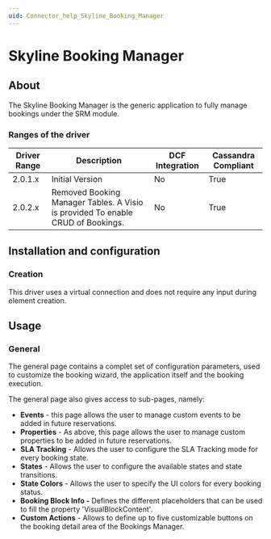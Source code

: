 ```yaml
---
uid: Connector_help_Skyline_Booking_Manager
---
```


# Skyline Booking Manager

## About

The Skyline Booking Manager is the generic application to fully manage bookings under the SRM module.

### Ranges of the driver

| **Driver Range** | **Description**                                                                 | **DCF Integration** | **Cassandra Compliant** |
|------------------|---------------------------------------------------------------------------------|---------------------|-------------------------|
| 2.0.1.x          | Initial Version                                                                 | No                  | True                    |
| 2.0.2.x          | Removed Booking Manager Tables. A Visio is provided To enable CRUD of Bookings. | No                  | True                    |

## Installation and configuration

### Creation

This driver uses a virtual connection and does not require any input during element creation.

## Usage

### General

The general page contains a complet set of configuration parameters, used to customize the booking wizard, the application itself and the booking execution.

The general page also gives access to sub-pages, namely:

- **Events** - this page allows the user to manage custom events to be added in future reservations.
- **Properties** - As above, this page allows the user to manage custom properties to be added in future reservations.
- **SLA Tracking** - Allows the user to configure the SLA Tracking mode for every booking state.
- **States** - Allows the user to configure the available states and state transitions.
- **State Colors** - Allows the user to specify the UI colors for every booking status.
- **Booking Block Info -** Defines the different placeholders that can be used to fill the property 'VisualBlockContent'.
- **Custom Actions** - Allows to define up to five customizable buttons on the booking detail area of the Bookings Manager.
